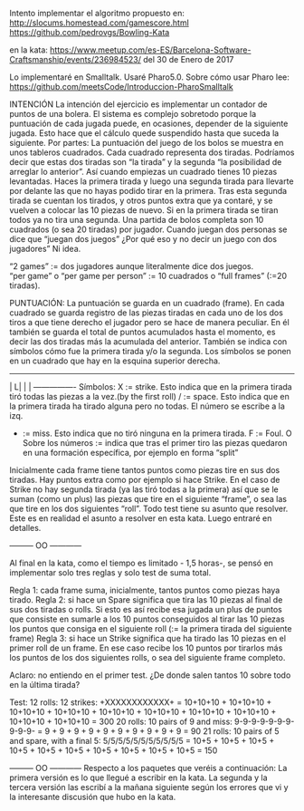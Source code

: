 Intento implementar el algoritmo propuesto en:
http://slocums.homestead.com/gamescore.html
https://github.com/pedrovgs/Bowling-Kata

en la kata:
https://www.meetup.com/es-ES/Barcelona-Software-Craftsmanship/events/236984523/
del 30 de Enero de 2017

Lo implementaré en Smalltalk. Usaré Pharo5.0. Sobre cómo usar Pharo lee: https://github.com/meetsCode/Introduccion-PharoSmalltalk 
 
INTENCIÓN
La intención del ejercicio es implementar un contador de puntos de una bolera. El sistema es complejo sobretodo porque la puntuación de cada jugada puede, en ocasiones, depender de la siguiente jugada. Esto hace que el cálculo quede suspendido hasta que suceda la siguiente.
Por partes:
La puntuación del juego de los bolos se muestra en unos tableros cuadrados. Cada cuadrado representa dos tiradas. Podríamos decir que estas dos tiradas son “la tirada” y la segunda “la posibilidad de arreglar lo anterior”. Así cuando empiezas un cuadrado tienes 10 piezas levantadas. Haces la primera tirada y luego una segunda tirada para llevarte por delante las que no hayas podido tirar en la primera. Tras esta segunda tirada se cuentan los tirados, y otros puntos extra que ya contaré, y se vuelven a colocar las 10 piezas de nuevo. Si en la primera tirada se tiran todos ya no tira una segunda. Una partida de bolos completa son 10 cuadrados (o sea 20 tiradas) por jugador. Cuando juegan dos personas se dice que “juegan dos juegos” ¿Por qué eso y no decir un juego con dos jugadores” Ni idea.

“2 games”				 := dos jugadores aunque literalmente dice dos juegos.  
“per game” o “per game per person”	 := 10 cuadrados o “full frames” (:=20 tiradas).

PUNTUACIÓN:
La puntuación se guarda en un cuadrado (frame). En cada cuadrado se guarda registro de las piezas tiradas en cada uno de los dos tiros a que tiene derecho el jugador pero se hace de manera peculiar. En él también se guarda el total de puntos acumulados hasta el momento, es decir las dos tiradas más la acumulada del anterior. También se indica con símbolos cómo fue la primera tirada y/o la segunda. Los símbolos se ponen en un cuadrado que hay en la esquina superior derecha.
______
|   L|
|    |
—————-
Símbolos: 
X := strike. Esto indica que en la primera tirada tiró todas las piezas a la vez.(by the first roll) 
/ := space. Esto indica que en la primera tirada ha tirado alguna pero no todas. El número se escribe a la izq.
- := miss. Esto indica que no tiró ninguna en la primera tirada.
F := Foul. 
O Sobre los números := indica que tras el primer tiro las piezas quedaron en una formación específica, por ejemplo en forma “split”

Inicialmente cada frame tiene tantos puntos como piezas tire en sus dos tiradas. Hay puntos extra como por ejemplo si hace Strike. En el caso de Strike no hay segunda tirada (ya las tiró todas a la primera) así que se le suman (como un plus) las piezas que tire en el siguiente “frame”, o sea las que tire en los dos siguientes “roll”.
Todo test tiene su asunto que resolver. Este es en realidad el asunto a resolver en esta kata. Luego entraré en detalles.

——— OO ————

Al final en la kata, como el tiempo es limitado - 1,5 horas-, se pensó en implementar solo tres reglas y solo test de suma total.

Regla 1: cada frame suma, inicialmente, tantos puntos como piezas haya tirado.
Regla 2: si hace un Spare significa que tira las 10 piezas al final de sus dos tiradas o rolls. Si esto es así recibe esa jugada un plus de puntos que consiste en sumarle a los 10 puntos conseguidos al tirar las 10 piezas los puntos que consiga en el siguiente roll (:= la primera tirada del siguiente frame)
Regla 3: si hace un Strike significa que ha tirado las 10 piezas en el primer roll de un frame. En ese caso recibe los 10 puntos por tirarlos más los puntos de los dos siguientes rolls, o sea del siguiente frame completo.

Aclaro: no entiendo en el primer test. ¿De donde salen tantos 10 sobre todo en la última tirada?

Test: 
    12 rolls: 12 strikes: +XXXXXXXXXXXX+ = 10+10+10 + 10+10+10 + 10+10+10 + 10+10+10 + 10+10+10 + 10+10+10 + 10+10+10 + 10+10+10 + 10+10+10 + 10+10+10 = 300
    20 rolls: 10 pairs of 9 and miss: 9-9-9-9-9-9-9-9-9-9- = 9 + 9 + 9 + 9 + 9 + 9 + 9 + 9 + 9 + 9 = 90
    21 rolls: 10 pairs of 5 and spare, with a final 5: 5/5/5/5/5/5/5/5/5/5/5 = 10+5 + 10+5 + 10+5 + 10+5 + 10+5 + 10+5 + 10+5 + 10+5 + 10+5 + 10+5 = 150


——— OO ————
Respecto a los paquetes que veréis a continuación:
La primera versión es lo que llegué a escribir en la kata.
La segunda y la tercera versión las escribí a la mañana siguiente según los errores que vi y la interesante discusión que hubo en la kata.





